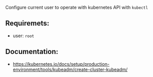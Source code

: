 Configure current user to operate with kubernetes API with `kubectl`

## Requiremets:
- user: `root`

## Documentation:
- https://kubernetes.io/docs/setup/production-environment/tools/kubeadm/create-cluster-kubeadm/